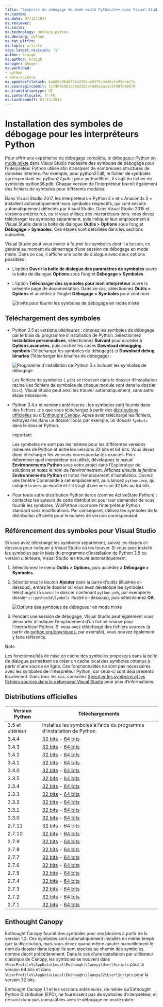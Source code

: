 ```yaml
---
title: "Symboles de débogage en mode mixte Python/C++ dans Visual Studio | Microsoft Docs"
ms.custom: 
ms.date: 07/12/2017
ms.reviewer: 
ms.suite: 
ms.technology: devlang-python
ms.devlang: python
ms.tgt_pltfrm: 
ms.topic: article
caps.latest.revision: "1"
author: kraigb
ms.author: kraigb
manager: ghogen
ms.workload:
- python
- data-science
ms.openlocfilehash: 8ab89a3646f5fa239dee0375c3d30cfe95ebe17c
ms.sourcegitcommit: 11740fed01cc602252ef698aaa11c07987b00570
ms.translationtype: HT
ms.contentlocale: fr-FR
ms.lasthandoff: 01/12/2018
---
```

# <a name="installing-debugging-symbols-for-python-interpreters"></a>Installation des symboles de débogage pour les interpréteurs Python

Pour offrir une expérience de débogage complète, le [débogueur Python en mode mixte](debugging-mixed-mode.md) dans Visual Studio nécessite des symboles de débogage pour l’interpréteur Python utilisé afin d’analyser de nombreuses structures de données internes. Par exemple, pour python27.dll, le fichier de symboles correspondant est python27.pdb ; pour python36.dll, il s’agit du fichier de symboles python36.pdb. Chaque version de l’interpréteur fournit également des fichiers de symboles pour différents modules.

Dans Visual Studio 2017, les interpréteurs « Python 3 » et « Anaconda 3 » installent automatiquement leurs symboles respectifs, qui sont ensuite automatiquement détectés par Visual Studio. Dans Visual Studio 2015 et versions antérieures, ou si vous utilisez des interpréteurs tiers, vous devez télécharger les symboles séparément, puis indiquer leur emplacement à Visual Studio dans la boîte de dialogue **Outils > Options** sous l’onglet **Débogage > Symboles**. Ces étapes sont détaillées dans les sections suivantes.

Visual Studio peut vous inviter à fournir les symboles dont il a besoin, en général au moment du démarrage d’une session de débogage en mode mixte. Dans ce cas, il affiche une boîte de dialogue avec deux options possibles :

- L’option **Ouvrir la boîte de dialogue des paramètres de symboles** ouvre la boîte de dialogue **Options** sous l’onglet **Débogage > Symboles**.
- L’option **Télécharger des symboles pour mon interpréteur** ouvre la présente page de documentation. Dans ce cas, sélectionnez **Outils > Options** et accédez à l’onglet **Débogage > Symboles** pour continuer.

    ![Invite pour fournir les symboles de débogage en mode mixte](media/mixed-mode-debugging-symbols-required.png)

## <a name="downloading-symbols"></a>Téléchargement des symboles

- Python 3.5 et versions ultérieures : obtenez les symboles de débogage par le biais du programme d’installation de Python. Sélectionnez **Installation personnalisée**, sélectionnez **Suivant** pour accéder à **Options avancées**, puis cochez les cases **Download debugging symbols** (Télécharger les symboles de débogage) et **Download debug binaries** (Télécharger les binaires de débogage) :

    ![Programme d’installation de Python 3.x incluant les symboles de débogage](media/mixed-mode-debugging-symbols-installer35.png)

    Les fichiers de symboles (`.pdb`) se trouvent dans le dossier d’installation racine (les fichiers de symboles de chaque module sont dans le dossier `DLLs`). Visual Studio peut ainsi les trouver automatiquement, sans autre étape nécessaire.

- Python 3.4.x et versions antérieures : les symboles sont fournis dans des fichiers .zip que vous téléchargez à partir des [distributions officielles](#official-distributions) ou d’[Enthought Canopy](#enthought-canopy). Après avoir téléchargé les fichiers, extrayez-les dans un dossier local, par exemple, un dossier `Symbols` dans le dossier Python.

    > [!Important]
    > Les symboles ne sont pas les mêmes pour les différentes versions mineures de Python et entre les versions 32 bits et 64 bits. Vous devez donc télécharger les versions correspondantes exactes. Pour déterminer quel interpréteur est utilisé, développez le *nœud* **Environnements Python** sous votre projet dans l’Explorateur de solutions et notez le nom de l’environnement. Affichez ensuite la *fenêtre* **Environnements Python** et notez l’emplacement d’installation. Ouvrez une fenêtre Commande à cet emplacement, puis lancez `python.exe`, qui indique la version exacte et s’il s’agit d’une version 32 bits ou 64 bits.

- Pour toute autre distribution Python tierce (comme ActiveState Python) : contactez les auteurs de cette distribution pour leur demander de vous fournir les symboles. WinPython incorpore l’interpréteur Python standard sans modifications. Par conséquent, utilisez les symboles de la distribution officielle pour le numéro de version correspondant.

## <a name="pointing-visual-studio-to-the-symbols"></a>Référencement des symboles pour Visual Studio

Si vous avez téléchargé les symboles séparément, suivez les étapes ci-dessous pour indiquer à Visual Studio où les trouver. Si vous avez installé les symboles par le biais du programme d’installation de Python 3.5 ou version ultérieure, Visual Studio les trouve automatiquement.

1. Sélectionnez le menu **Outils > Options**, puis accédez à **Débogage > Symboles**.
    
1. Sélectionnez le bouton **Ajouter** dans la barre d’outils (illustrée ci-dessous), entrez le dossier où vous avez développé les symboles téléchargés (à savoir le dossier contenant `python.pdb`, par exemple le dossier `c:\python34\Symbols` illustré ci-dessous), puis sélectionnez **OK**. 

    ![Options des symboles de débogueur en mode mixte](media/mixed-mode-debugging-symbols.png)

1. Pendant une session de débogage, Visual Studio peut également vous demander d’indiquer l’emplacement d’un fichier source pour l’interpréteur Python. Si vous avez téléchargé des fichiers sources (à partir de [python.org/downloads](https://www.python.org/downloads), par exemple), vous pouvez également y faire référence.

> [!Note]
> Les fonctionnalités de mise en cache des symboles proposées dans la boîte de dialogue permettent de créer un cache local des symboles obtenus à partir d’une source en ligne. Ces fonctionnalités ne sont pas nécessaires avec les symboles de l’interpréteur Python, car ceux-ci sont déjà présents localement. Dans tous les cas, consultez [Spécifier les symboles et les fichiers sources dans le débogueur Visual Studio](../debugger/specify-symbol-dot-pdb-and-source-files-in-the-visual-studio-debugger.md) pour plus d’informations.

## <a name="official-distributions"></a>Distributions officielles

| Version Python | Téléchargements | 
| --- | --- | 
| 3.5 et ultérieur | Installez les symboles à l’aide du programme d’installation de Python. | 
| 3.4.4 | [32 bits](https://www.python.org/ftp/python/3.4.4/python-3.4.4-pdb.zip) - [64 bits](https://www.python.org/ftp/python/3.4.4/python-3.4.4.amd64-pdb.zip) |
| 3.4.3 | [32 bits](https://www.python.org/ftp/python/3.4.3/python-3.4.3-pdb.zip) - [64 bits](https://www.python.org/ftp/python/3.4.3/python-3.4.3.amd64-pdb.zip) |
| 3.4.2 | [32 bits](https://www.python.org/ftp/python/3.4.2/python-3.4.2-pdb.zip) - [64 bits](https://www.python.org/ftp/python/3.4.2/python-3.4.2.amd64-pdb.zip) |
| 3.4.1 | [32 bits](https://www.python.org/ftp/python/3.4.1/python-3.4.1-pdb.zip) - [64 bits](https://www.python.org/ftp/python/3.4.1/python-3.4.1.amd64-pdb.zip) |
| 3.4.0 | [32 bits](https://www.python.org/ftp/python/3.4.0/python-3.4.0-pdb.zip) - [64 bits](https://www.python.org/ftp/python/3.4.0/python-3.4.0.amd64-pdb.zip) |
| 3.3.5 | [32 bits](http://www.python.org/ftp/python/3.3.5/python-3.3.5-pdb.zip) - [64 bits](http://www.python.org/ftp/python/3.3.5/python-3.3.5.amd64-pdb.zip) |
| 3.3.4 | [32 bits](http://python.org/ftp/python/3.3.4/python-3.3.4-pdb.zip) - [64 bits](http://python.org/ftp/python/3.3.4/python-3.3.4.amd64-pdb.zip) |
| 3.3.3 | [32 bits](http://python.org/ftp/python/3.3.3/python-3.3.3-pdb.zip) - [64 bits](http://python.org/ftp/python/3.3.3/python-3.3.3.amd64-pdb.zip) |
| 3.3.2 | [32 bits](http://python.org/ftp/python/3.3.2/python-3.3.2-pdb.zip) - [64 bits](http://python.org/ftp/python/3.3.2/python-3.3.2.amd64-pdb.zip) |
| 3.3.1 | [32 bits](http://python.org/ftp/python/3.3.1/python-3.3.1-pdb.zip) - [64 bits](http://python.org/ftp/python/3.3.1/python-3.3.1.amd64-pdb.zip) |
| 3.3.0 | [32 bits](http://python.org/ftp/python/3.3.0/python-3.3.0-pdb.zip) - [64 bits](http://python.org/ftp/python/3.3.0/python-3.3.0.amd64-pdb.zip) |
| 2.7.11 | [32 bits](https://www.python.org/ftp/python/2.7.11/python-2.7.11-pdb.zip) - [64 bits](https://www.python.org/ftp/python/2.7.11/python-2.7.11.amd64-pdb.zip) |
| 2.7.10 | [32 bits](https://www.python.org/ftp/python/2.7.10/python-2.7.10-pdb.zip) - [64 bits](https://www.python.org/ftp/python/2.7.10/python-2.7.10.amd64-pdb.zip) |
| 2.7.9 | [32 bits](https://www.python.org/ftp/python/2.7.9/python-2.7.9-pdb.zip) - [64 bits](https://www.python.org/ftp/python/2.7.9/python-2.7.9.amd64-pdb.zip) |
| 2.7.8 | [32 bits](https://www.python.org/ftp/python/2.7.8/python-2.7.8-pdb.zip) - [64 bits](https://www.python.org/ftp/python/2.7.8/python-2.7.8.amd64-pdb.zip) |
| 2.7.7 | [32 bits](https://www.python.org/ftp/python/2.7.7/python-2.7.7-pdb.zip) - [64 bits](https://www.python.org/ftp/python/2.7.7/python-2.7.7.amd64-pdb.zip) |
| 2.7.6 | [32 bits](http://python.org/ftp/python/2.7.6/python-2.7.6-pdb.zip) - [64 bits](http://python.org/ftp/python/2.7.6/python-2.7.6.amd64-pdb.zip) |
| 2.7.5 | [32 bits](http://python.org/ftp/python/2.7.5/python-2.7.5-pdb.zip) - [64 bits](http://python.org/ftp/python/2.7.5/python-2.7.5.amd64-pdb.zip) |
| 2.7.4 | [32 bits](http://python.org/ftp/python/2.7.4/python-2.7.4-pdb.zip) - [64 bits](http://python.org/ftp/python/2.7.4/python-2.7.4.amd64-pdb.zip) |
| 2.7.3 | [32 bits](http://python.org/ftp/python/2.7.3/python-2.7.3-pdb.zip) - [64 bits](http://python.org/ftp/python/2.7.3/python-2.7.3.amd64-pdb.zip) |
| 2.7.2 | [32 bits](http://python.org/ftp/python/2.7.2/python-2.7.2-pdb.zip) - [64 bits](http://python.org/ftp/python/2.7.2/python-2.7.2.amd64-pdb.zip) |
| 2.7.1 | [32 bits](http://python.org/ftp/python/2.7.1/python-2.7.1-pdb.zip) - [64 bits](http://python.org/ftp/python/2.7.1/python-2.7.1.amd64-pdb.zip) |


## <a name="enthought-canopy"></a>Enthought Canopy

Enthought Canopy fournit des symboles pour ses binaires à partir de la version 1.2. Ces symboles sont automatiquement installés en même temps que la distribution, mais vous devez quand même ajouter manuellement le nom du dossier dans lequel ils sont stockés au chemin des symboles, comme décrit précédemment. Dans le cas d’une installation par utilisateur classique de Canopy, les symboles se trouvent dans `%UserProfile%\AppData\Local\Enthought\Canopy\User\Scripts` pour la version 64 bits et dans `%UserProfile%\AppData\Local\Enthought\Canopy32\User\Scripts` pour la version 32 bits.

Enthought Canopy 1.1 et les versions antérieures, de même qu’Enthought Python Distribution (EPD), ne fournissent pas de symboles d’interpréteur, et ne sont donc pas compatibles avec le débogage en mode mixte.